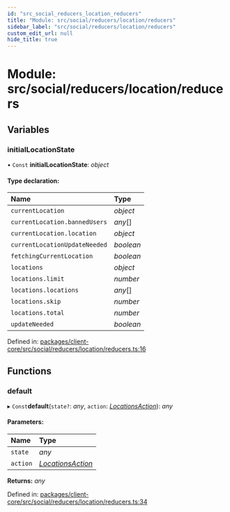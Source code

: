 ```yaml
---
id: "src_social_reducers_location_reducers"
title: "Module: src/social/reducers/location/reducers"
sidebar_label: "src/social/reducers/location/reducers"
custom_edit_url: null
hide_title: true
---
```


# Module: src/social/reducers/location/reducers

## Variables

### initialLocationState

• `Const` **initialLocationState**: *object*

#### Type declaration:

Name | Type |
:------ | :------ |
`currentLocation` | *object* |
`currentLocation.bannedUsers` | *any*[] |
`currentLocation.location` | *object* |
`currentLocationUpdateNeeded` | *boolean* |
`fetchingCurrentLocation` | *boolean* |
`locations` | *object* |
`locations.limit` | *number* |
`locations.locations` | *any*[] |
`locations.skip` | *number* |
`locations.total` | *number* |
`updateNeeded` | *boolean* |

Defined in: [packages/client-core/src/social/reducers/location/reducers.ts:16](https://github.com/xr3ngine/xr3ngine/blob/a16a45d7e/packages/client-core/src/social/reducers/location/reducers.ts#L16)

## Functions

### default

▸ `Const`**default**(`state?`: *any*, `action`: [*LocationsAction*](src_social_reducers_location_actions.md#locationsaction)): *any*

#### Parameters:

Name | Type |
:------ | :------ |
`state` | *any* |
`action` | [*LocationsAction*](src_social_reducers_location_actions.md#locationsaction) |

**Returns:** *any*

Defined in: [packages/client-core/src/social/reducers/location/reducers.ts:34](https://github.com/xr3ngine/xr3ngine/blob/a16a45d7e/packages/client-core/src/social/reducers/location/reducers.ts#L34)
